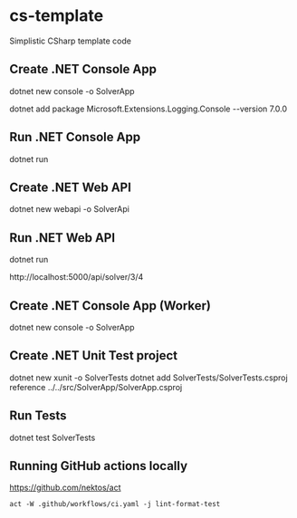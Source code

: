 # cs-template

Simplistic CSharp template code

## Create .NET Console App

dotnet new console -o SolverApp

dotnet add package Microsoft.Extensions.Logging.Console --version 7.0.0

## Run .NET Console App

dotnet run

## Create .NET Web API

dotnet new webapi -o SolverApi

## Run .NET Web API

dotnet run

http://localhost:5000/api/solver/3/4

## Create .NET Console App (Worker)

dotnet new console -o SolverApp

## Create .NET Unit Test project

dotnet new xunit -o SolverTests
dotnet add SolverTests/SolverTests.csproj reference ../../src/SolverApp/SolverApp.csproj

## Run Tests

dotnet test SolverTests

## Running GitHub actions locally

https://github.com/nektos/act

`act -W .github/workflows/ci.yaml -j lint-format-test`
